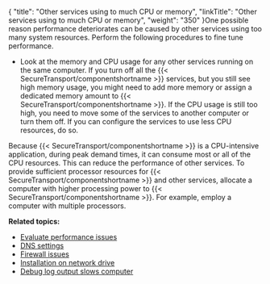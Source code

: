 {
    "title": "Other services using to much CPU or memory",
    "linkTitle": "Other services using to much CPU or memory",
    "weight": "350"
}One possible reason performance deteriorates can be caused by other services using too many system resources. Perform the following procedures to fine tune performance.

-   Look at the memory and CPU usage for any other services running on the same computer. If you turn off all the {{< SecureTransport/componentshortname >}} services, but you still see high memory usage, you might need to add more memory or assign a dedicated memory amount to {{< SecureTransport/componentshortname >}}. If the CPU usage is still too high, you need to move some of the services to another computer or turn them off. If you can configure the services to use less CPU resources, do so.

Because {{< SecureTransport/componentshortname  >}} is a CPU-intensive application, during peak demand times, it can consume most or all of the CPU resources. This can reduce the performance of other services. To provide sufficient processor resources for {{< SecureTransport/componentshortname  >}} and other services, allocate a computer with higher processing power to {{< SecureTransport/componentshortname  >}}. For example, employ a computer with multiple processors.

**Related topics:**

-   <a href="../t_st_evaluate_performance_issues" class="MCXref xref">Evaluate performance issues</a>
-   <a href="../t_st_dns_settings" class="MCXref xref">DNS settings</a>
-   <a href="../t_st_firewall_issues" class="MCXref xref">Firewall issues</a>
-   <a href="../t_st_installation_on_network_drive" class="MCXref xref">Installation on network drive</a>
-   <a href="../t_st_debug_log_output_slows_computer" class="MCXref xref">Debug log output slows computer</a>
